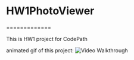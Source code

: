 # HW1PhotoViewer
=============

This is HW1 project for CodePath

animated gif of this project:
![Video Walkthrough](./HW1PhotoViewer.gif)

